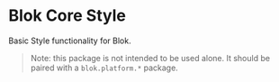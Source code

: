 Blok Core Style
===============

Basic Style functionality for Blok.

> Note: this package is not intended to be used alone. It
> should be paired with a `blok.platform.*` package.

